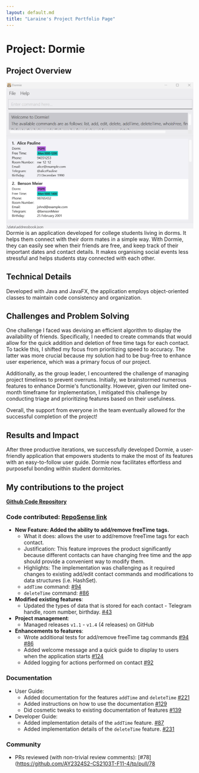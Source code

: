 ```yaml
---
layout: default.md
title: "Laraine's Project Portfolio Page"
---
```


# Project: Dormie

## Project Overview
![Image of Dormie](../images/Ui.png)
Dormie is an application developed for college students living in dorms. It helps them connect with their dorm mates in a simple way. With Dormie, they can easily see when their friends are free, and keep track of their important dates and contact details. It makes organising social events less stressful and helps students stay connected with each other.

## Technical Details
Developed with Java and JavaFX, the application employs object-oriented classes to maintain code consistency and organization.

## Challenges and Problem Solving
One challenge I faced was devising an efficient algorithm to display the availability of friends. Specifically, I needed to create commands that would allow for the quick addition and deletion of free time tags for each contact. To tackle this, I shifted my focus from prioritizing speed to accuracy. The latter was more crucial because my solution had to be bug-free to enhance user experience, which was a primary focus of our project.

Additionally, as the group leader, I encountered the challenge of managing project timelines to prevent overruns. Initially, we brainstormed numerous features to enhance Dormie's functionality. However, given our limited one-month timeframe for implementation, I mitigated this challenge by conducting triage and prioritizing features based on their usefulness. 

Overall, the support from everyone in the team eventually allowed for the successful completion of the project!

## Results and Impact
After three productive iterations, we successfully developed Dormie, a user-friendly application that empowers students to make the most of its features with an easy-to-follow user guide. Dormie now facilitates effortless and purposeful bonding within student dormitories.

## My contributions to the project
**[Github Code Repository](https://github.com/AY2324S2-CS2103T-F11-4/tp)**
### Code contributed: [RepoSense link](https://nus-cs2103-ay2324s2.github.io/tp-dashboard/?search=laraine&sort=groupTitle&sortWithin=title&timeframe=commit&mergegroup=&groupSelect=groupByRepos&breakdown=true&checkedFileTypes=docs~functional-code~test-code~other&since=2024-02-23&tabOpen=true&tabType=authorship&tabAuthor=larainezo&tabRepo=AY2324S2-CS2103T-F11-4%2Ftp%5Bmaster%5D&authorshipIsMergeGroup=false&authorshipFileTypes=docs~functional-code~test-code&authorshipIsBinaryFileTypeChecked=false&authorshipIsIgnoredFilesChecked=false)
* **New Feature: Added the ability to add/remove freeTime tags.**
  * What it does: allows the user to add/remove freeTime tags for each contact.
  * Justification: This feature improves the product significantly because different contacts can have changing free time and the app should provide a convenient way to modify them.
  * Highlights: The implementation was challenging as it required changes to existing add/edit contact commands and modifications to data structures (i.e. HashSet).
  * `addTime` command: [\#94](https://github.com/AY2324S2-CS2103T-F11-4/tp/pull/94)
  * `deleteTime` command: [\#86](https://github.com/AY2324S2-CS2103T-F11-4/tp/pull/86)
* **Modified existing features**:
  * Updated the types of data that is stored for each contact - Telegram handle, room number, birthday. [\#43](https://github.com/AY2324S2-CS2103T-F11-4/tp/pull/43)
* **Project management**:
  * Managed releases `v1.1` - `v1.4` (4 releases) on GitHub
* **Enhancements to features**:
  * Wrote additional tests for add/remove freeTime tag commands [\#94](https://github.com/AY2324S2-CS2103T-F11-4/tp/pull/94) [\#86](https://github.com/AY2324S2-CS2103T-F11-4/tp/pull/86)
  * Added welcome message and a quick guide to display to users when the application starts [\#124](https://github.com/AY2324S2-CS2103T-F11-4/tp/pull/124)
  * Added logging for actions performed on contact [\#92](https://github.com/AY2324S2-CS2103T-F11-4/tp/pull/92)

### Documentation
  * User Guide:
    * Added documentation for the features `addTime` and `deleteTime` [\#221](https://github.com/AY2324S2-CS2103T-F11-4/tp/pull/221)
    * Added instructions on how to use the documentation [\#129](https://github.com/AY2324S2-CS2103T-F11-4/tp/pull/129)
    * Did cosmetic tweaks to existing documentation of features [\#139](https://github.com/AY2324S2-CS2103T-F11-4/tp/pull/139)
  * Developer Guide:
    * Added implementation details of the `addTime` feature. [\#87](https://github.com/AY2324S2-CS2103T-F11-4/tp/pull/87)
    * Added implementation details of the `deleteTime` feature. [\#231](https://github.com/AY2324S2-CS2103T-F11-4/tp/pull/231)
### Community
  * PRs reviewed (with non-trivial review comments): [\#78](https://github.com/AY2324S2-CS2103T-F11-4/tp/pull/78
